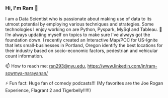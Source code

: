 ### Hi, I'm Ram 👋

<!--
**Ram-SN/Ram-SN** is a ✨ _special_ ✨ repository because its `README.md` (this file) appears on your GitHub profile.

Here are some ideas to get you started:

- 🔭 I’m currently working on ...
- 🌱 I’m currently learning ...
- 👯 I’m looking to collaborate on ...
- 🤔 I’m looking for help with ...
- 💬 Ask me about ...
- 📫 How to reach me: ...
- 😄 Pronouns: ...
- ⚡ Fun fact: ...
-->

I am a Data Scientist who is passionate about making use of data to its utmost potential by employing various techniques and strategies. Some technologies I enjoy working on are Python, Pyspark, MySql and Tableau. 🌱 I’m always updating myself on topics to make sure I've always got the foundation down. I recently created an Interactive Map/POC for US-Ignite that lets small-businesses in Portland, Oregon identify the best locations for their industry based on socio-economic factors, pedestrian and vehicular count information. 

📫 How to reach me: rsn293@nyu.edu, https://www.linkedin.com/in/ram-sowmya-narayanan/

⚡ Fun fact: Huge fan of comedy podcasts!!! (My favorites are the Joe Rogan Experience, Flagrant 2 and Tigerbelly!!!!!)
